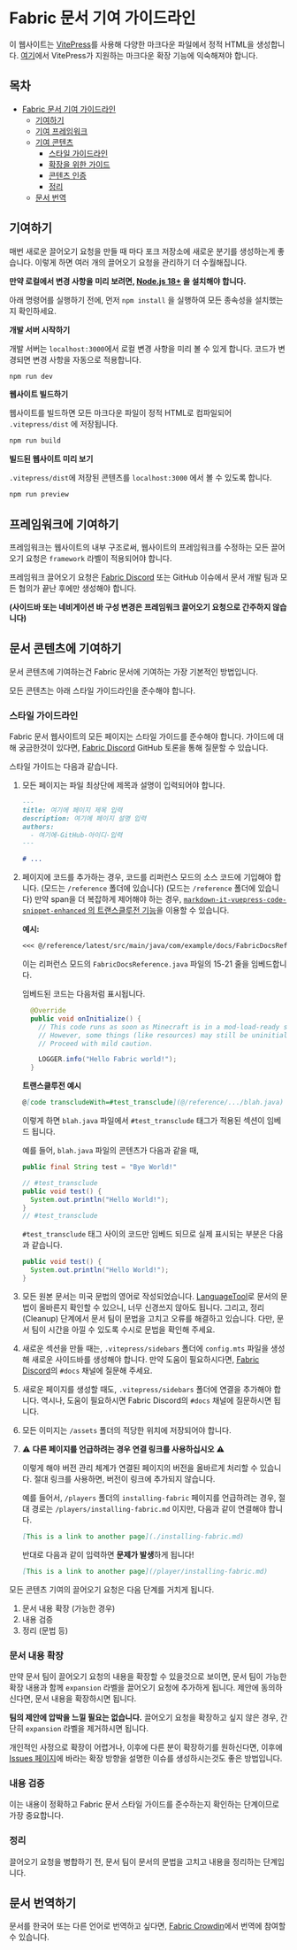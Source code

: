 # Fabric 문서 기여 가이드라인

이 웹사이트는 [VitePress](https://vitepress.dev/)를 사용해 다양한 마크다운 파일에서 정적 HTML을 생성합니다. [여기](https://vitepress.dev/guide/markdown.html#features)에서 VitePress가 지원하는 마크다운 확장 기능에 익숙해져야 합니다.

## 목차

- [Fabric 문서 기여 가이드라인](#fabric-documentation-contribution-guidelines)
  - [기여하기](#how-to-contribute)
  - [기여 프레임워크](#contributing-framework)
  - [기여 콘텐츠](#contributing-content)
    - [스타일 가이드라인](#style-guidelines)
    - [확장을 위한 가이드](#guidance-for-expansion)
    - [콘텐츠 인증](#content-verification)
    - [정리](#cleanup)
  - [문서 번역](#translating-documentation)

## 기여하기

매번 새로운 끌어오기 요청을 만들 때 마다 포크 저장소에 새로운 분기를 생성하는게 좋습니다. 이렇게 하면 여러 개의 끌어오기 요청을 관리하기 더 수월해집니다.

**만약 로컬에서 변경 사항을 미리 보려면, [Node.js 18+](https://nodejs.org/en/) 을 설치해야 합니다.**

아래 명령어를 실행하기 전에, 먼저 `npm install` 을 실행하여 모든 종속성을 설치했는지 확인하세요.

**개발 서버 시작하기**

개발 서버는 `localhost:3000`에서 로컬 변경 사항을 미리 볼 수 있게 합니다. 코드가 변경되면 변경 사항을 자동으로 적용합니다.

```bash
npm run dev
```

**웹사이트 빌드하기**

웹사이트를 빌드하면 모든 마크다운 파일이 정적 HTML로 컴파일되어 `.vitepress/dist` 에 저장됩니다.

```bash
npm run build
```

**빌드된 웹사이트 미리 보기**

`.vitepress/dist`에 저장된 콘텐츠를 `localhost:3000` 에서 볼 수 있도록 합니다.

```bash
npm run preview
```

## 프레임워크에 기여하기

프레임워크는 웹사이트의 내부 구조로써, 웹사이트의 프레임워크를 수정하는 모든 끌어오기 요청은 `framework` 라벨이 적용되어야 합니다.

프레임워크 끌어오기 요청은 [Fabric Discord](https://discord.gg/v6v4pMv) 또는 GitHub 이슈에서 문서 개발 팀과 모든 협의가 끝난 후에만 생성해야 합니다.

**(사이드바 또는 네비게이션 바 구성 변경은 프레임워크 끌어오기 요청으로 간주하지 않습니다)**

## 문서 콘텐츠에 기여하기

문서 콘텐츠에 기여하는건 Fabric 문서에 기여하는 가장 기본적인 방법입니다.

모든 콘텐츠는 아래 스타일 가이드라인을 준수해야 합니다.

### 스타일 가이드라인

Fabric 문서 웹사이트의 모든 페이지는 스타일 가이드를 준수해야 합니다. 가이드에 대해 궁금한것이 있다면, [Fabric Discord](https://discord.gg/v6v4pMv) GitHub 토론을 통해 질문할 수 있습니다.

스타일 가이드는 다음과 같습니다.

1. 모든 페이지는 파일 최상단에 제목과 설명이 입력되어야 합니다.

   ```md
   ---
   title: 여기에 페이지 제목 입력
   description: 여기에 페이지 설명 입력
   authors:
     - 여기에-GitHub-아이디-입력
   ---

   # ...
   ```

2. 페이지에 코드를 추가하는 경우, 코드를 리퍼런스 모드의 소스 코드에 기입해야 합니다. (모드는 `/reference` 폴더에 있습니다) (모드는 `/reference` 폴더에 있습니다) 만약 span을 더 복잡하게 제어해야 하는 경우, [`markdown-it-vuepress-code-snippet-enhanced` 의 트랜스클루전 기능](https://github.com/fabioaanthony/markdown-it-vuepress-code-snippet-enhanced)을 이용할 수 있습니다.

   **예시:**

   ```md
   <<< @/reference/latest/src/main/java/com/example/docs/FabricDocsReference.java{15-21 java}
   ```

   이는 리퍼런스 모드의 `FabricDocsReference.java` 파일의 15-21 줄을 임베드합니다.

   임베드된 코드는 다음처럼 표시됩니다.

   ```java
     @Override
     public void onInitialize() {
       // This code runs as soon as Minecraft is in a mod-load-ready state.
       // However, some things (like resources) may still be uninitialized.
       // Proceed with mild caution.

       LOGGER.info("Hello Fabric world!");
     }
   ```

   **트랜스클루전 예시**

   ```md
   @[code transcludeWith=#test_transclude](@/reference/.../blah.java)
   ```

   이렇게 하면 `blah.java` 파일에서 `#test_transclude` 태그가 적용된 섹션이 임베드 됩니다.

   예를 들어, `blah.java` 파일의 콘텐츠가 다음과 같을 때,

   ```java
   public final String test = "Bye World!"

   // #test_transclude
   public void test() {
     System.out.println("Hello World!");
   }
   // #test_transclude
   ```

   `#test_transclude` 태그 사이의 코드만 임베드 되므로 실제 표시되는 부분은 다음과 같습니다.

   ```java
   public void test() {
     System.out.println("Hello World!");
   }
   ```

3. 모든 원본 문서는 미국 문법의 영어로 작성되었습니다. [LanguageTool](https://languagetool.org/)로 문서의 문법이 올바른지 확인할 수 있으니, 너무 신경쓰지 않아도 됩니다. 그리고, 정리(Cleanup) 단계에서 문서 팀이 문법을 고치고 오류를 해결하고 있습니다. 다만, 문서 팀이 시간을 아낄 수 있도록 수시로 문법을 확인해 주세요.

4. 새로운 섹션을 만들 때는, `.vitepress/sidebars` 폴더에 `config.mts` 파일을 생성해 새로운 사이드바를 생성해야 합니다. 만약 도움이 필요하시다면, [Fabric Discord](https://discord.gg/v6v4pMv)의 `#docs` 채널에 질문해 주세요.

5. 새로운 페이지를 생성할 때도, `.vitepress/sidebars` 폴더에 연결을 추가해야 합니다. 역시나, 도움이 필요하시면 Fabric Discord의 `#docs` 채널에 질문하시면 됩니다.

6. 모든 이미지는 `/assets` 폴더의 적당한 위치에 저장되어야 합니다.

7. ⚠️ **다른 페이지를 언급하려는 경우 연결 링크를 사용하십시오** ⚠️

   이렇게 해야 버전 관리 체계가 연결된 페이지의 버전을 올바르게 처리할 수 있습니다. 절대 링크를 사용하면, 버전이 링크에 추가되지 않습니다.

   예를 들어서, `/players` 폴더의 `installing-fabric` 페이지를 언급하려는 경우, 절대 경로는 `/players/installing-fabric.md` 이지만, 다음과 같이 연결해야 합니다.

   ```md
   [This is a link to another page](./installing-fabric.md)
   ```

   반대로 다음과 같이 입력하면 **문제가 발생**하게 됩니다!

   ```md
   [This is a link to another page](/player/installing-fabric.md)
   ```

모든 콘텐츠 기여의 끌어오기 요청은 다음 단계를 거치게 됩니다.

1. 문서 내용 확장 (가능한 경우)
2. 내용 검증
3. 정리 (문법 등)

### 문서 내용 확장

만약 문서 팀이 끌어오기 요청의 내용을 확장할 수 있을것으로 보이면, 문서 팀이 가능한 확장 내용과 함께 `expansion` 라벨을 끌어오기 요청에 추가하게 됩니다. 제안에 동의하신다면, 문서 내용을 확장하시면 됩니다.

**팀의 제안에 압박을 느낄 필요는 없습니다.** 끌어오기 요청을 확장하고 싶지 않은 경우, 간단히 `expansion` 라벨을 제거하시면 됩니다.

개인적인 사정으로 확장이 어렵거나, 이후에 다른 분이 확장하기를 원하신다면, 이후에 [Issues 페이지](https://github.com/FabricMC/fabric-docs/issues)에 바라는 확장 방향을 설명한 이슈를 생성하시는것도 좋은 방법입니다.

### 내용 검증

이는 내용이 정확하고 Fabric 문서 스타일 가이드를 준수하는지 확인하는 단계이므로 가장 중요합니다.

### 정리

끌어오기 요청을 병합하기 전, 문서 팀이 문서의 문법을 고치고 내용을 정리하는 단계입니다.

## 문서 번역하기

문서를 한국어 또는 다른 언어로 번역하고 싶다면, [Fabric Crowdin](https://crowdin.com/project/fabricmc)에서 번역에 참여할 수 있습니다.
